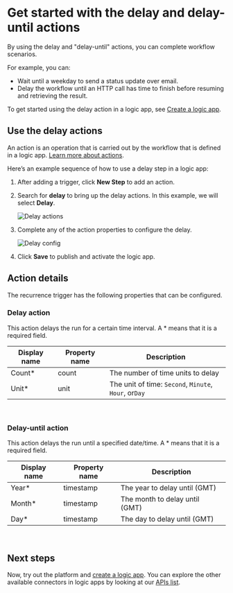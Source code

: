 <properties
    pageTitle="Add a delay in logic apps | Microsoft Azure"
    description="Overview of the delay and delay-until actions, and how to use them with an Azure logic app."
    services=""
    documentationCenter=""
    authors="jeffhollan"
    manager="erikre"
    editor=""
    tags="connectors"/>

<tags
   ms.service="logic-apps"
   ms.devlang="na"
   ms.topic="article"
   ms.tgt_pltfrm="na"
   ms.workload="na"
   ms.date="07/18/2016"
   ms.author="jehollan"/>

# <a name="get-started-with-the-delay-and-delay-until-actions"></a>Get started with the delay and delay-until actions

By using the delay and "delay-until" actions, you can complete workflow scenarios.

For example, you can:

- Wait until a weekday to send a status update over email.
- Delay the workflow until an HTTP call has time to finish before resuming and retrieving the result.

To get started using the delay action in a logic app, see [Create a logic app](../app-service-logic/app-service-logic-create-a-logic-app.md).

## <a name="use-the-delay-actions"></a>Use the delay actions

An action is an operation that is carried out by the workflow that is defined in a logic app. [Learn more about actions](connectors-overview.md).

Here’s an example sequence of how to use a delay step in a logic app:

1. After adding a trigger, click **New Step** to add an action.
2. Search for **delay** to bring up the delay actions. In this example, we will select **Delay**.

    ![Delay actions](./media/connectors-native-delay/using-action-1.png)

3. Complete any of the action properties to configure the delay.

    ![Delay config](./media/connectors-native-delay/using-action-2.png)

4. Click **Save** to publish and activate the logic app.


## <a name="action-details"></a>Action details

The recurrence trigger has the following properties that can be configured.

### <a name="delay-action"></a>Delay action

This action delays the run for a certain time interval.
A * means that it is a required field.

|Display name|Property name|Description|
|---|---|---|
|Count*|count|The number of time units to delay|
|Unit*|unit|The unit of time: `Second`, `Minute`, `Hour`, or`Day`|
<br>

### <a name="delay-until-action"></a>Delay-until action

This action delays the run until a specified date/time.
A * means that it is a required field.

|Display name|Property name|Description|
|---|---|---|
|Year*|timestamp|The year to delay until (GMT)|
|Month*|timestamp|The month to delay until (GMT)|
|Day*|timestamp|The day to delay until (GMT)|
<br>


## <a name="next-steps"></a>Next steps

Now, try out the platform and [create a logic app](../app-service-logic/app-service-logic-create-a-logic-app.md). You can explore the other available connectors in logic apps by looking at our [APIs list](apis-list.md).
